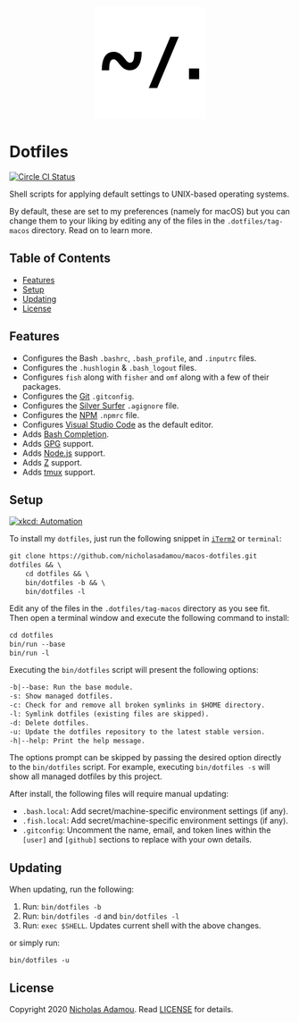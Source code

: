 <p align="center">
  <img src="dotfiles.png" alt="Dotfiles Icon"/>
</p>

# Dotfiles

[![Circle CI Status](https://circleci.com/gh/nicholasadamou/macos-dotfiles.svg?style=svg)](https://circleci.com/gh/nicholasadamou/macos-dotfiles)

Shell scripts for applying default settings to UNIX-based operating systems.

By default, these are set to my preferences (namely for macOS) but you can change them to your
liking by editing any of the files in the `.dotfiles/tag-macos` directory. Read on to learn
more.

## Table of Contents

- [Features](#features)
- [Setup](#setup)
- [Updating](#updating)
- [License](#license)

## Features

- Configures the Bash `.bashrc`, `.bash_profile`, and `.inputrc` files.
- Configures the `.hushlogin` & `.bash_logout` files.
- Configures `fish` along with `fisher` and `omf` along with a few of their packages.
- Configures the [Git](http://git-scm.com) `.gitconfig`.
- Configures the [Silver Surfer](https://github.com/ggreer/the_silver_searcher) `.agignore` file.
- Configures the [NPM](https://www.npmjs.org) `.npmrc` file.
- Configures [Visual Studio Code](https://code.visualstudio.com/) as the default editor.
- Adds [Bash Completion](http://bash-completion.alioth.debian.org).
- Adds [GPG](https://www.gnupg.org) support.
- Adds [Node.js](http://nodejs.org) support.
- Adds [Z](https://github.com/rupa/z) support.
- Adds [tmux](https://github.com/tmux/tmux) support.

## Setup

[![xkcd: Automation](http://imgs.xkcd.com/comics/automation.png)](http://xkcd.com/1319/)

To install my `dotfiles`, just run the following snippet in [`iTerm2`](https://www.iterm2.com/) or `terminal`:

    git clone https://github.com/nicholasadamou/macos-dotfiles.git dotfiles && \
    	cd dotfiles && \
    	bin/dotfiles -b && \
    	bin/dotfiles -l

Edit any of the files in the `.dotfiles/tag-macos` directory
as you see fit. Then open a terminal window and execute the following command to install:

    cd dotfiles
    bin/run --base
    bin/run -l

Executing the `bin/dotfiles` script will present the following options:

    -b|--base: Run the base module.
    -s: Show managed dotfiles.
    -c: Check for and remove all broken symlinks in $HOME directory.
    -l: Symlink dotfiles (existing files are skipped).
    -d: Delete dotfiles.
    -u: Update the dotfiles repository to the latest stable version.
    -h|--help: Print the help message.

The options prompt can be skipped by passing the desired option directly to the `bin/dotfiles` script.
For example, executing `bin/dotfiles -s` will show all managed dotfiles by this project.

After install, the following files will require manual updating:

- `.bash.local`: Add secret/machine-specific environment settings (if any).
- `.fish.local`: Add secret/machine-specific environment settings (if any).
- `.gitconfig`: Uncomment the name, email, and token lines within the `[user]` and `[github]`
  sections to replace with your own details.

## Updating

When updating, run the following:

1. Run: `bin/dotfiles -b`
1. Run: `bin/dotfiles -d` and `bin/dotfiles -l`
1. Run: `exec $SHELL`. Updates current shell with the above changes.

or simply run:

    bin/dotfiles -u

## License

Copyright 2020 [Nicholas Adamou](https://www.nicholasadamou.com).
Read [LICENSE](LICENSE.md) for details.
